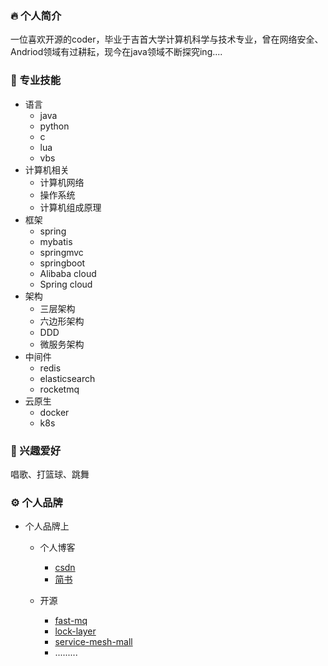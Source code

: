 ### 🔥 个人简介

一位喜欢开源的coder，毕业于吉首大学计算机科学与技术专业，曾在网络安全、Andriod领域有过耕耘，现今在java领域不断探究ing....

### 🤺 专业技能

- 语言
  - java
  - python
  - c
  - lua
  - vbs
- 计算机相关
  - 计算机网络
  - 操作系统
  - 计算机组成原理
- 框架
  - spring
  - mybatis
  - springmvc
  - springboot
  - Alibaba cloud
  - Spring cloud
- 架构
  - 三层架构
  - 六边形架构
  - DDD
  - 微服务架构
- 中间件
  - redis
  - elasticsearch
  - rocketmq
- 云原生
  - docker
  - k8s
### 🌟 兴趣爱好

唱歌、打篮球、跳舞

### ⚙️ 个人品牌

- 个人品牌上

  - 个人博客 
    - [csdn ](https://blog.csdn.net/a_ittle_pan?spm=1011.2415.3001.5343)
    - [简书 ](https://www.jianshu.com/u/941b7a4a3935)


  - 开源
    - [fast-mq](https://github.com/DisasterCamp/fast-mq)
    - [lock-layer](https://github.com/DisasterCamp/lock-layer)
    - [service-mesh-mall](https://gitee.com/disaster_-camp/service-mesh-mall)
    - .........



